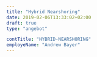 ```yaml
---
title: "Hybrid Nearshoring"
date: 2019-02-06T13:33:02+02:00
draft: true
type: "angebot"

contTitle: "HYBRID-NEARSHORING"
employeName: "Andrew Bayer"
---
```




